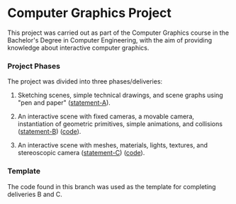 # Computer Graphics Project

This project was carried out as part of the Computer Graphics course in the Bachelor's Degree in Computer Engineering, with the aim of providing knowledge about interactive computer graphics.

### Project Phases

The project was divided into three phases/deliveries:

1. Sketching scenes, simple technical drawings, and scene graphs using "pen and paper" ([statement-A](https://github.com/fabiogvdneto/ist-cgra-2024/blob/main/statement-A.pdf)).

2. An interactive scene with fixed cameras, a movable camera, instantiation of geometric primitives, simple animations, and collisions ([statement-B](https://github.com/fabiogvdneto/ist-cgra-2024/blob/main/statement-B.pdf)) ([code](https://github.com/fabiogvdneto/ist-cgra-2024/tree/delivery-b)).

3. An interactive scene with meshes, materials, lights, textures, and stereoscopic camera ([statement-C](https://github.com/fabiogvdneto/ist-cgra-2024/blob/main/statement-C.pdf)) ([code](https://github.com/fabiogvdneto/ist-cgra-2024/tree/delivery-c)).

### Template

The code found in this branch was used as the template for completing deliveries B and C.
